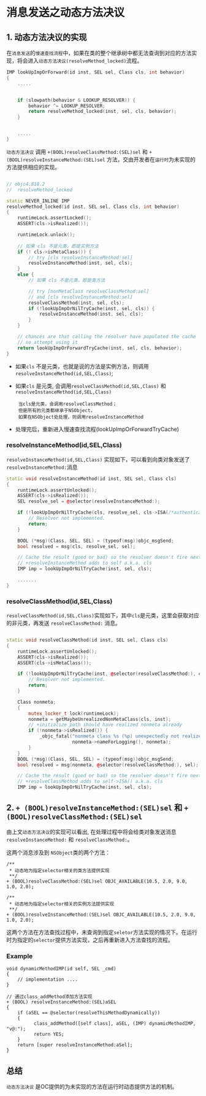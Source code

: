 # 消息发送之动态方法决议

## 1. 动态方法决议的实现

在`消息发送`的`慢速查找流程`中，如果在类的整个继承树中都无法查询到对应的方法实现，将会进入`动态方法决议(resolveMethod_locked)`流程。

```c++
IMP lookUpImpOrForward(id inst, SEL sel, Class cls, int behavior)
{
    .....


    if (slowpath(behavior & LOOKUP_RESOLVER)) {
        behavior ^= LOOKUP_RESOLVER;
        return resolveMethod_locked(inst, sel, cls, behavior);
    }


    .....
}

```

`动态方法决议` 调用 `+(BOOL)resolveClassMethod:(SEL)sel` 和 `+ (BOOL)resolveInstanceMethod:(SEL)sel` 方法，交由开发者在`运行时`为未实现的方法提供相应的实现。

```c++

// objc4.818.2
//  resolveMethod_locked

static NEVER_INLINE IMP
resolveMethod_locked(id inst, SEL sel, Class cls, int behavior)
{
    runtimeLock.assertLocked();
    ASSERT(cls->isRealized());

    runtimeLock.unlock();
     
    // 如果 cls 不是元类，即是实例方法
    if (! cls->isMetaClass()) {
        // try [cls resolveInstanceMethod:sel]
        resolveInstanceMethod(inst, sel, cls);
    } 
    else {
        // 如果 cls 不是元类，即是类方法

        // try [nonMetaClass resolveClassMethod:sel]
        // and [cls resolveInstanceMethod:sel]
        resolveClassMethod(inst, sel, cls);
        if (!lookUpImpOrNilTryCache(inst, sel, cls)) {
            resolveInstanceMethod(inst, sel, cls);
        }
    }

    // chances are that calling the resolver have populated the cache
    // so attempt using it
    return lookUpImpOrForwardTryCache(inst, sel, cls, behavior);
}
```

- 如果`cls` 不是元类，也就是说的方法是实例方法，则调用`resolveInstanceMethod(id,SEL,Class)`;

- 如果`cls` 是元类, 会调用`resolveClassMethod(id,SEL,Class)` 和 `resolveInstanceMethod(id,SEL,Class)`

       当cls是元类，会调用resolveClassMethod；
       但是所有的元类都继承于NSObject，
       如果在NSObject处处理，则调用resolveInstanceMethod

- 处理完后，重新进入慢速查找流程(lookUpImpOrForwardTryCache)

### resolveInstanceMethod(id,SEL,Class)

`resolveInstanceMethod(id,SEL,Class)` 实现如下，可以看到向类对象发送了`resolveInstanceMethod:`消息

```c++ 
static void resolveInstanceMethod(id inst, SEL sel, Class cls)
{
    runtimeLock.assertUnlocked();
    ASSERT(cls->isRealized());
    SEL resolve_sel = @selector(resolveInstanceMethod:);

    if (!lookUpImpOrNilTryCache(cls, resolve_sel, cls->ISA(/*authenticated*/true))) {
        // Resolver not implemented.
        return;
    }

    BOOL (*msg)(Class, SEL, SEL) = (typeof(msg))objc_msgSend;
    bool resolved = msg(cls, resolve_sel, sel);

    // Cache the result (good or bad) so the resolver doesn't fire next time.
    // +resolveInstanceMethod adds to self a.k.a. cls
    IMP imp = lookUpImpOrNilTryCache(inst, sel, cls);

    .......
}

```

### resolveClassMethod(id,SEL,Class)

`resolveClassMethod(id,SEL,Class)`实现如下，其中`cls`是元类，这里会获取对应的非元类，再发送 `resolveClassMethod:` 消息。

```c++ 

static void resolveClassMethod(id inst, SEL sel, Class cls)
{
    runtimeLock.assertUnlocked();
    ASSERT(cls->isRealized());
    ASSERT(cls->isMetaClass());

    if (!lookUpImpOrNilTryCache(inst, @selector(resolveClassMethod:), cls)) {
        // Resolver not implemented.
        return;
    }

    Class nonmeta;
    {
        mutex_locker_t lock(runtimeLock);
        nonmeta = getMaybeUnrealizedNonMetaClass(cls, inst);
        // +initialize path should have realized nonmeta already
        if (!nonmeta->isRealized()) {
            _objc_fatal("nonmeta class %s (%p) unexpectedly not realized",
                        nonmeta->nameForLogging(), nonmeta);
        }
    }
    BOOL (*msg)(Class, SEL, SEL) = (typeof(msg))objc_msgSend;
    bool resolved = msg(nonmeta, @selector(resolveClassMethod:), sel);

    // Cache the result (good or bad) so the resolver doesn't fire next time.
    // +resolveClassMethod adds to self->ISA() a.k.a. cls
    IMP imp = lookUpImpOrNilTryCache(inst, sel, cls);
```


## 2. `+ (BOOL)resolveInstanceMethod:(SEL)sel` 和 `+ (BOOL)resolveClassMethod:(SEL)sel`

由上文`动态方法决议`的实现可以看出, 在处理过程中将会给类对象发送消息`resolveInstanceMethod:` 和 `resolveClassMethod:`。

这两个消息涉及到 `NSObject`类的两个方法：

```objc
/**
 * 动态地为指定selector相关的类方法提供实现
 **/ 
+ (BOOL)resolveClassMethod:(SEL)sel OBJC_AVAILABLE(10.5, 2.0, 9.0, 1.0, 2.0);

/**
 * 动态地为指定selector相关的实例方法提供实现
 **/ 
+ (BOOL)resolveInstanceMethod:(SEL)sel OBJC_AVAILABLE(10.5, 2.0, 9.0, 1.0, 2.0);
```

这两个方法在方法查找过程中，未查询到指定`seletor`方法实现的情况下。在运行时为指定的`selector`提供方法实现，之后再重新进入方法查找的流程。

### Example

```objc 
void dynamicMethodIMP(id self, SEL _cmd)
{
    // implementation ....
}

// 通过class_addMethod添加方法实现
+ (BOOL) resolveInstanceMethod:(SEL)aSEL
{
    if (aSEL == @selector(resolveThisMethodDynamically))
    {
          class_addMethod([self class], aSEL, (IMP) dynamicMethodIMP, "v@:");
          return YES;
    }
    return [super resolveInstanceMethod:aSel];
}
```
## 总结

`动态方法决议` 是OC提供的为未实现的方法在运行时动态提供方法的机制。